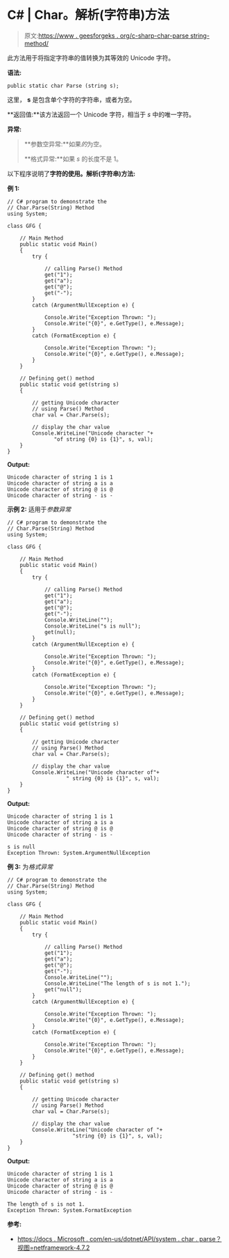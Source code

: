 # C# | Char。解析(字符串)方法

> 原文:[https://www . geesforgeks . org/c-sharp-char-parse string-method/](https://www.geeksforgeeks.org/c-sharp-char-parsestring-method/)

此方法用于将指定字符串的值转换为其等效的 Unicode 字符。

**语法:**

```
public static char Parse (string s);
```

这里， **s** 是包含单个字符的字符串，或者为空。

**返回值:**该方法返回一个 Unicode 字符，相当于 *s* 中的唯一字符。

**异常:**

> **参数空异常:**如果*的*为空。
> 
> **格式异常:**如果 *s* 的长度不是 1。

以下程序说明了**字符的使用。解析(字符串)方法:**

**例 1:**

```
// C# program to demonstrate the 
// Char.Parse(String) Method
using System;

class GFG {

    // Main Method
    public static void Main()
    {
        try {

            // calling Parse() Method
            get("1");
            get("a");
            get("@");
            get("-");
        }
        catch (ArgumentNullException e) {

            Console.Write("Exception Thrown: ");
            Console.Write("{0}", e.GetType(), e.Message);
        }
        catch (FormatException e) {

            Console.Write("Exception Thrown: ");
            Console.Write("{0}", e.GetType(), e.Message);
        }
    }

    // Defining get() method
    public static void get(string s)
    {

        // getting Unicode character
        // using Parse() Method
        char val = Char.Parse(s);

        // display the char value
        Console.WriteLine("Unicode character "+
               "of string {0} is {1}", s, val);
    }
}
```

**Output:**

```
Unicode character of string 1 is 1
Unicode character of string a is a
Unicode character of string @ is @
Unicode character of string - is -

```

**示例 2:** 适用于*参数异常*

```
// C# program to demonstrate the 
// Char.Parse(String) Method
using System;

class GFG {

    // Main Method
    public static void Main()
    {
        try {

            // calling Parse() Method
            get("1");
            get("a");
            get("@");
            get("-");
            Console.WriteLine("");
            Console.WriteLine("s is null");
            get(null);
        }
        catch (ArgumentNullException e) {

            Console.Write("Exception Thrown: ");
            Console.Write("{0}", e.GetType(), e.Message);
        }
        catch (FormatException e) {

            Console.Write("Exception Thrown: ");
            Console.Write("{0}", e.GetType(), e.Message);
        }
    }

    // Defining get() method
    public static void get(string s)
    {

        // getting Unicode character
        // using Parse() Method
        char val = Char.Parse(s);

        // display the char value
        Console.WriteLine("Unicode character of"+
                   " string {0} is {1}", s, val);
    }
}
```

**Output:**

```
Unicode character of string 1 is 1
Unicode character of string a is a
Unicode character of string @ is @
Unicode character of string - is -

s is null
Exception Thrown: System.ArgumentNullException

```

**例 3:** 为*格式异常*

```
// C# program to demonstrate the 
// Char.Parse(String) Method
using System;

class GFG {

    // Main Method
    public static void Main()
    {
        try {

            // calling Parse() Method
            get("1");
            get("a");
            get("@");
            get("-");
            Console.WriteLine("");
            Console.WriteLine("The length of s is not 1.");
            get("null");
        }
        catch (ArgumentNullException e) {

            Console.Write("Exception Thrown: ");
            Console.Write("{0}", e.GetType(), e.Message);
        }
        catch (FormatException e) {

            Console.Write("Exception Thrown: ");
            Console.Write("{0}", e.GetType(), e.Message);
        }
    }

    // Defining get() method
    public static void get(string s)
    {

        // getting Unicode character
        // using Parse() Method
        char val = Char.Parse(s);

        // display the char value
        Console.WriteLine("Unicode character of "+
                     "string {0} is {1}", s, val);
    }
}
```

**Output:**

```
Unicode character of string 1 is 1
Unicode character of string a is a
Unicode character of string @ is @
Unicode character of string - is -

The length of s is not 1.
Exception Thrown: System.FormatException

```

**参考:**

*   [https://docs . Microsoft . com/en-us/dotnet/API/system . char . parse？视图=netframework-4.7.2](https://docs.microsoft.com/en-us/dotnet/api/system.char.parse?view=netframework-4.7.2)